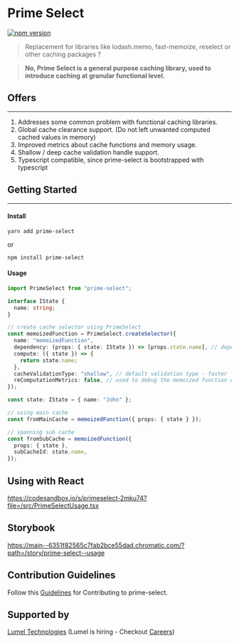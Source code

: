 # Prime Select

[![npm version](https://badge.fury.io/js/prime-select.svg)](https://badge.fury.io/js/prime-select)

> Replacement for libraries like lodash.memo, fast-memoize, reselect or other caching packages ?

> **No, Prime Select is a general purpose caching library, used to introduce caching at granular functional level.**

## Offers

---

1. Addresses some common problem with functional caching libraries.
2. Global cache clearance support. (Do not left unwanted computed cached values in memory)
3. Improved metrics about cache functions and memory usage.
4. Shallow / deep cache validation handle support.
5. Typescript compatible, since prime-select is bootstrapped with typescript

## Getting Started

---

#### **Install**

`yarn add prime-select`

or

`npm install prime-select`

#### **Usage**

```typescript
import PrimeSelect from "prime-select";

interface IState {
  name: string;
}

// create cache selector using PrimeSelect
const memoizedFunction = PrimeSelect.createSelector({
  name: "memoizedFunction",
  dependency: (props: { state: IState }) => [props.state.name], // dependency array (same like React's useEffect's deps array)
  compute: ({ state }) => {
    return state.name;
  },
  cacheValidationType: "shallow", // default validation type - faster
  reComputationMetrics: false, // used to debug the memoized function with dependency diff metrics
});

const state: IState = { name: "John" };

// using main cache
const fromMainCache = memoizedFunction({ props: { state } });

// spanning sub cache
const fromSubCache = memoizedFunction({
  props: { state },
  subCacheId: state.name,
});
```

## Using with React

https://codesandbox.io/s/primeselect-2mku74?file=/src/PrimeSelectUsage.tsx

## Storybook

https://main--6351f82565c7fab2bce55dad.chromatic.com/?path=/story/prime-select--usage

## Contribution Guidelines

Follow this [Guidelines](./CONTRIBUTING.md) for Contributing to prime-select.

## Supported by

[Lumel Technologies](https://lumel.com/)
(Lumel is hiring - Checkout [Careers](https://lumel.com/careers/))
